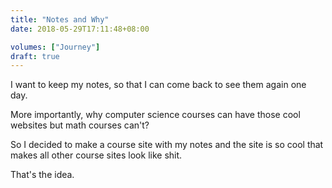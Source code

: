 ```yaml
---
title: "Notes and Why"
date: 2018-05-29T17:11:48+08:00

volumes: ["Journey"]
draft: true
---
```


I want to keep my notes, so that I can come back to see them again one day.

More importantly, why computer science courses can have those cool websites but math courses can't?

So I decided to make a course site with my notes and the site is so cool that makes all other course sites look like shit.

That's the idea.

<!--more-->


